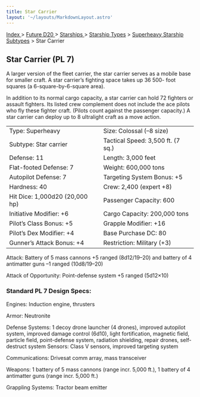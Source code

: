 ```yaml
---
title: Star Carrier
layout: '~/layouts/MarkdownLayout.astro'
---
```


[ Index ](/) > [ Future D20 ](/future.d20.srd) > [ Starships ](/future.d20.srd/starships) > [ Starship Types](/future.d20.srd/starships/starship) > [ Superheavy Starship Subtypes](/future.d20.srd/starships/starship.types/superheavy.starship) > Star Carrier

##  Star Carrier (PL 7)

A larger version of the fleet carrier, the star carrier serves as a mobile
base for smaller craft. A star carrier’s fighting space takes up 36 500- foot
squares (a 6-square-by-6-square area).

In addition to its normal cargo capacity, a star carrier can hold 72 fighters
or assault fighters. Its listed crew complement does not include the ace
pilots who fly these fighter craft. (Pilots count against the passenger
capacity.) A star carrier can deploy up to 8 ultralight craft as a move
action.


<table> <tr> <td> Type: Superheavy </td> <td> Size: Colossal (–8 size) </td> </tr> <tr class="shaded"> <td> Subtype: Star carrier </td> <td> Tactical Speed: 3,500 ft. (7 sq.) </td> </tr> <tr> <td> Defense: 11 </td> <td> Length: 3,000 feet </td> </tr> <tr class="shaded"> <td> Flat-footed Defense: 7 </td> <td> Weight: 600,000 tons </td> </tr> <tr> <td> Autopilot Defense: 7 </td> <td> Targeting System Bonus: +5 </td> </tr> <tr class="shaded"> <td> Hardness: 40 </td> <td> Crew: 2,400 (expert +8) </td> </tr> <tr> <td> Hit Dice: 1,000d20 (20,000 hp) </td> <td> Passenger Capacity: 600 </td> </tr> <tr class="shaded"> <td> Initiative Modifier: +6 </td> <td> Cargo Capacity: 200,000 tons </td> </tr> <tr> <td> Pilot’s Class Bonus: +5 </td> <td> Grapple Modifier: +16 </td> </tr> <tr class="shaded"> <td> Pilot’s Dex Modifier: +4 </td> <td> Base Purchase DC: 80 </td> </tr> <tr> <td> Gunner’s Attack Bonus: +4 </td> <td> Restriction: Military (+3) </td> </tr> </table>



Attack: Battery of 5 mass cannons +5 ranged (8d12/19–20) and battery of 4
antimatter guns –1 ranged (10d8/19–20)

Attack of Opportunity: Point-defense system +5 ranged (5d12×10)

###  Standard PL 7 Design Specs:

Engines: Induction engine, thrusters

Armor: Neutronite

Defense Systems: 1 decoy drone launcher (4 drones), improved autopilot system,
improved damage control (6d10), light fortification, magnetic field, particle
field, point-defense system, radiation shielding, repair drones, self-destruct
system Sensors: Class V sensors, improved targeting system

Communications: Drivesat comm array, mass transceiver

Weapons: 1 battery of 5 mass cannons (range incr. 5,000 ft.), 1 battery of 4
antimatter guns (range incr. 5,000 ft.)

Grappling Systems: Tractor beam emitter

